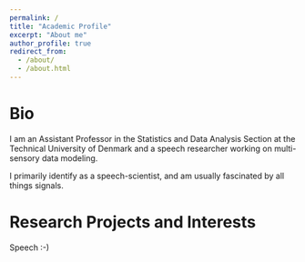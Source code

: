 ```yaml
---
permalink: /
title: "Academic Profile"
excerpt: "About me"
author_profile: true
redirect_from: 
  - /about/
  - /about.html
---
```

Bio 
======
I am an Assistant Professor in the Statistics and Data Analysis Section at the Technical University of Denmark and a speech researcher working on multi-sensory data modeling. 

I primarily identify as a speech-scientist, and am usually fascinated by all things signals. 


Research Projects and Interests
======
Speech :-)



